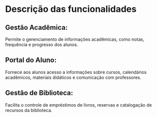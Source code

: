 # Descrição das funcionalidades

## Gestão Acadêmica: 
Permite o gerenciamento de informações acadêmicas, como notas, frequência e progresso dos alunos.

## Portal do Aluno: 
Fornece aos alunos acesso a informações sobre cursos, calendários acadêmicos, materiais didáticos e comunicação com professores.

## Gestão de Biblioteca: 
Facilita o controle de empréstimos de livros, reservas e catalogação de recursos da biblioteca.